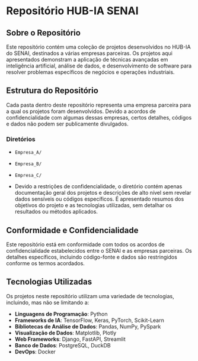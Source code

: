 # Repositório HUB-IA SENAI

## Sobre o Repositório

Este repositório contém uma coleção de projetos desenvolvidos no HUB-IA do SENAI, destinados a várias empresas parceiras. Os projetos aqui apresentados demonstram a aplicação de técnicas avançadas em inteligência artificial, análise de dados, e desenvolvimento de software para resolver problemas específicos de negócios e operações industriais.

## Estrutura do Repositório

Cada pasta dentro deste repositório representa uma empresa parceira para a qual os projetos foram desenvolvidos. Devido a acordos de confidencialidade com algumas dessas empresas, certos detalhes, códigos e dados não podem ser publicamente divulgados.

### Diretórios

- `Empresa_A/` 
- `Empresa_B/` 
- `Empresa_C/` 

- Devido a restrições de confidencialidade, o diretório contém apenas documentação geral dos projetos e descrições de alto nível sem revelar dados sensíveis ou códigos específicos. É apresentado resumos dos objetivos do projeto e as tecnologias utilizadas, sem detalhar os resultados ou métodos aplicados.

## Conformidade e Confidencialidade

Este repositório está em conformidade com todos os acordos de confidencialidade estabelecidos entre o SENAI e as empresas parceiras. Os detalhes específicos, incluindo código-fonte e dados são restringidos conforme os termos acordados.

## Tecnologias Utilizadas

Os projetos neste repositório utilizam uma variedade de tecnologias, incluindo, mas não se limitando a:

- **Linguagens de Programação**: Python
- **Frameworks de IA**: TensorFlow, Keras, PyTorch, Scikit-Learn
- **Bibliotecas de Análise de Dados**: Pandas, NumPy, PySpark
- **Visualização de Dados**: Matplotlib, Plotly
- **Web Frameworks**: Django, FastAPI, Streamlit
- **Banco de Dados**: PostgreSQL, DuckDB
- **DevOps**: Docker

